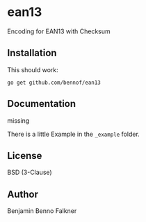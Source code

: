 # ean13

Encoding for EAN13 with Checksum

## Installation 

This should work:

    go get github.com/bennof/ean13

## Documentation 

missing

There is a little Example in the `_example` folder.

## License

BSD (3-Clause)

## Author

Benjamin Benno Falkner 
